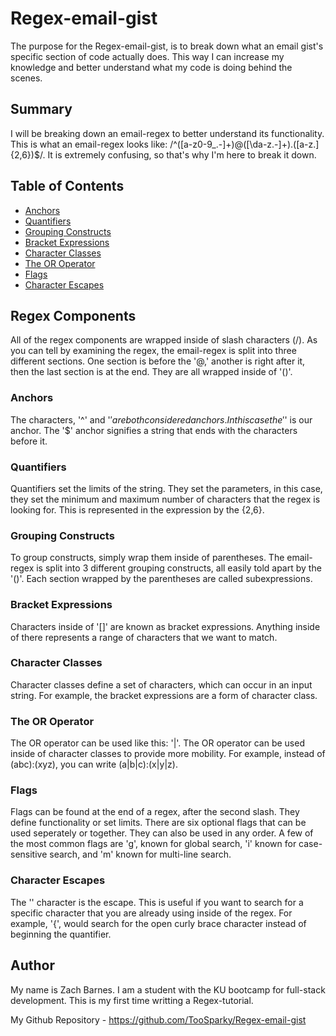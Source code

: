 # Regex-email-gist

The purpose for the Regex-email-gist, is to break down what an email gist's specific section of code actually does. This way I can increase my knowledge and better understand what my code is doing behind the scenes.

## Summary

I will be breaking down an email-regex to better understand its functionality. This is what an email-regex looks like: /^([a-z0-9_\.-]+)@([\da-z\.-]+)\.([a-z\.]{2,6})$/. It is extremely confusing, so that's why I'm here to break it down.

## Table of Contents

- [Anchors](#anchors)
- [Quantifiers](#quantifiers)
- [Grouping Constructs](#grouping-constructs)
- [Bracket Expressions](#bracket-expressions)
- [Character Classes](#character-classes)
- [The OR Operator](#the-or-operator)
- [Flags](#flags)
- [Character Escapes](#character-escapes)

## Regex Components

All of the regex components are wrapped inside of slash characters (/). As you can tell by examining the regex, the email-regex is split into three different sections. One section is before the '@,' another is right after it, then the last section is at the end. They are all wrapped inside of '()'.

### Anchors

The characters, '^' and '$' are both considered anchors. In this case the '$' is our anchor. The '$' anchor signifies a string that ends with the characters before it.

### Quantifiers

Quantifiers set the limits of the string. They set the parameters, in this case, they set the minimum and maximum number of characters that the regex is looking for. This is represented in the expression by the {2,6}.

### Grouping Constructs

To group constructs, simply wrap them inside of parentheses. The email-regex is split into 3 different grouping constructs, all easily told apart by the '()'. Each section wrapped by the parentheses are called subexpressions.

### Bracket Expressions

Characters inside of '[]' are known as bracket expressions. Anything inside of there represents a range of characters that we want to match.

### Character Classes

Character classes define a set of characters, which can occur in an input string. For example, the bracket expressions are a form of character class.

### The OR Operator

The OR operator can be used like this: '|'. The OR operator can be used inside of character classes to provide more mobility. For example, instead of (abc):(xyz), you can write (a|b|c):(x|y|z).

### Flags

Flags can be found at the end of a regex, after the second slash. They define functionality or set limits. There are six optional flags that can be used seperately or together. They can also be used in any order. A few of the most common flags are 'g', known for global search, 'i' known for case-sensitive search, and 'm' known for multi-line search.

### Character Escapes

The '\' character is the escape. This is useful if you want to search for a specific character that you are already using inside of the regex. For example, '\{', would search for the open curly brace character instead of beginning the quantifier.

## Author

My name is Zach Barnes. I am a student with the KU bootcamp for full-stack development. This is my first time writting a Regex-tutorial. 

My Github Repository - https://github.com/TooSparky/Regex-email-gist
